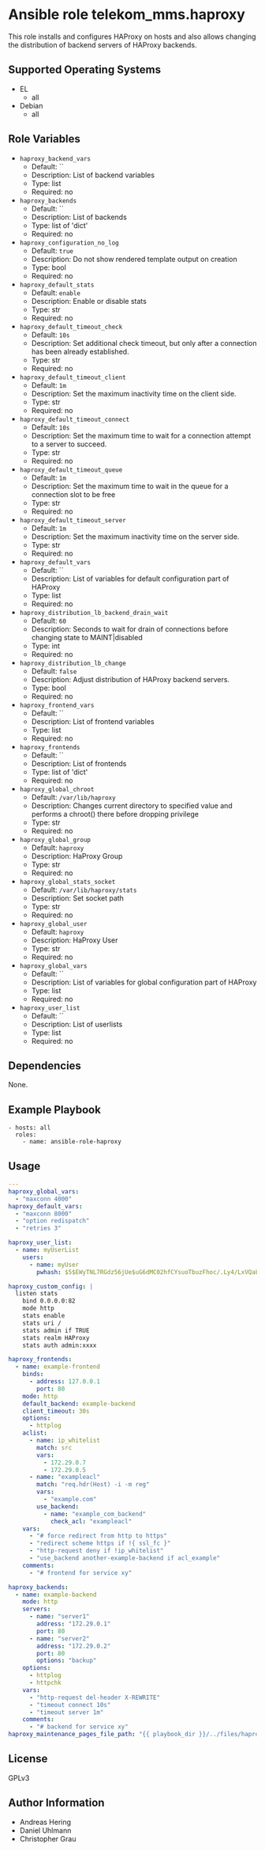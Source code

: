 <!-- BEGIN_ANSIBLE_DOCS -->

# Ansible role telekom_mms.haproxy

This role installs and configures HAProxy on hosts and also allows changing the distribution of backend servers of HAProxy backends.

## Supported Operating Systems
- EL
  - all
- Debian
  - all

## Role Variables

- `haproxy_backend_vars`
  - Default: ``
  - Description: List of backend variables
  - Type: list
  - Required: no
- `haproxy_backends`
  - Default: ``
  - Description: List of backends
  - Type: list of 'dict'
  - Required: no
- `haproxy_configuration_no_log`
  - Default: `true`
  - Description: Do not show rendered template output on creation
  - Type: bool
  - Required: no
- `haproxy_default_stats`
  - Default: `enable`
  - Description: Enable or disable stats
  - Type: str
  - Required: no
- `haproxy_default_timeout_check`
  - Default: `10s`
  - Description: Set additional check timeout, but only after a connection has been already established.
  - Type: str
  - Required: no
- `haproxy_default_timeout_client`
  - Default: `1m`
  - Description: Set the maximum inactivity time on the client side.
  - Type: str
  - Required: no
- `haproxy_default_timeout_connect`
  - Default: `10s`
  - Description: Set the maximum time to wait for a connection attempt to a server to succeed.
  - Type: str
  - Required: no
- `haproxy_default_timeout_queue`
  - Default: `1m`
  - Description: Set the maximum time to wait in the queue for a connection slot to be free
  - Type: str
  - Required: no
- `haproxy_default_timeout_server`
  - Default: `1m`
  - Description: Set the maximum inactivity time on the server side.
  - Type: str
  - Required: no
- `haproxy_default_vars`
  - Default: ``
  - Description: List of variables for default configuration part of HAProxy
  - Type: list
  - Required: no
- `haproxy_distribution_lb_backend_drain_wait`
  - Default: `60`
  - Description: Seconds to wait for drain of connections before changing state to MAINT|disabled
  - Type: int
  - Required: no
- `haproxy_distribution_lb_change`
  - Default: `false`
  - Description: Adjust distribution of HAProxy backend servers.
  - Type: bool
  - Required: no
- `haproxy_frontend_vars`
  - Default: ``
  - Description: List of frontend variables
  - Type: list
  - Required: no
- `haproxy_frontends`
  - Default: ``
  - Description: List of frontends
  - Type: list of 'dict'
  - Required: no
- `haproxy_global_chroot`
  - Default: `/var/lib/haproxy`
  - Description: Changes current directory to  specified value and performs a chroot() there before dropping privilege
  - Type: str
  - Required: no
- `haproxy_global_group`
  - Default: `haproxy`
  - Description: HaProxy Group
  - Type: str
  - Required: no
- `haproxy_global_stats_socket`
  - Default: `/var/lib/haproxy/stats`
  - Description: Set socket path
  - Type: str
  - Required: no
- `haproxy_global_user`
  - Default: `haproxy`
  - Description: HaProxy User
  - Type: str
  - Required: no
- `haproxy_global_vars`
  - Default: ``
  - Description: List of variables for global configuration part of HAProxy
  - Type: list
  - Required: no
- `haproxy_user_list`
  - Default: ``
  - Description: List of userlists
  - Type: list
  - Required: no

## Dependencies

None.

## Example Playbook

```
- hosts: all
  roles:
    - name: ansible-role-haproxy
```


<!-- END_ANSIBLE_DOCS -->

## Usage

```yaml
---
haproxy_global_vars:
  - "maxconn 4000"
haproxy_default_vars:
  - "maxconn 8000"
  - "option redispatch"
  - "retries 3"

haproxy_user_list:
  - name: myUserList
    users:
      - name: myUser
        pwhash: $5$EWyTNL7RGdz56jUe$uG6dMC02hfCYsuoTbuzFhoc/.Ly4/LxVQaLH3NRdfI6

haproxy_custom_config: |
  listen stats
    bind 0.0.0.0:82
    mode http
    stats enable
    stats uri /
    stats admin if TRUE
    stats realm HAProxy
    stats auth admin:xxxx

haproxy_frontends:
  - name: example-frontend
    binds:
      - address: 127.0.0.1
        port: 80
    mode: http
    default_backend: example-backend
    client_timeout: 30s
    options:
      - httplog
    aclist:
      - name: ip_whitelist
        match: src
        vars:
          - 172.29.0.7
          - 172.29.0.5
      - name: "exampleacl"
        match: "req.hdr(Host) -i -m reg"
        vars:
          - "example.com"
        use_backend:
          - name: "example_com_backend"
            check_acl: "exampleacl"
    vars:
      - "# force redirect from http to https"
      - "redirect scheme https if !{ ssl_fc }"
      - "http-request deny if !ip_whitelist"
      - "use_backend another-example-backend if acl_example"
    comments:
      - "# frontend for service xy"

haproxy_backends:
  - name: example-backend
    mode: http
    servers:
      - name: "server1"
        address: "172.29.0.1"
        port: 80
      - name: "server2"
        address: "172.29.0.2"
        port: 80
        options: "backup"
    options:
      - httplog
      - httpchk
    vars:
      - "http-request del-header X-REWRITE"
      - "timeout connect 10s"
      - "timeout server 1m"
    comments:
      - "# backend for service xy"
haproxy_maintenance_pages_file_path: "{{ playbook_dir }}/../files/haproxy"
```


## License

GPLv3

## Author Information

* Andreas Hering
* Daniel Uhlmann
* Christopher Grau
